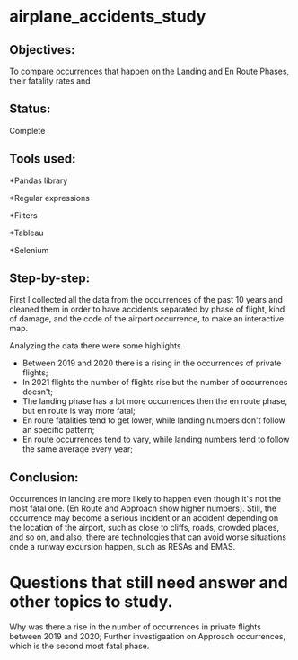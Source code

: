 # airplane_accidents_study
## Objectives:
 To compare occurrences that happen on the Landing and En Route Phases, their fatality rates and 

## Status:
 Complete

## Tools used:
 *Pandas library
 
 *Regular expressions
 
 *Filters

 *Tableau
 
 *Selenium

## Step-by-step:
 
 First I collected all the data from the occurrences of the past 10 years and cleaned them in order to have accidents separated by phase of flight, kind of damage, and the code of the airport occurrence, to make an interactive map. 
 
 Analyzing the data there were some highlights. 
 - Between 2019 and 2020 there is a rising in the occurrences of private flights; 
 - In 2021 flights the number of flights rise but the number of occurrences doesn't; 
 - The landing phase has a lot more occurrences then the en route phase, but en route is way more fatal;
 - En route fatalities tend to get lower, while landing numbers don't follow an specific pattern;
 - En route occurrences tend to vary, while landing numbers tend to follow the same average every year;

 
## Conclusion:
Occurrences in landing are more likely to happen even though it's not the most fatal one. (En Route and Approach show higher numbers). Still, the occurrence may become a serious incident or an accident depending on the location of the airport, such as close to cliffs, roads, crowded places, and so on, and also, there are technologies that can avoid worse situations onde a runway excursion happen, such as RESAs and EMAS.


# Questions that still need answer and other topics to study.
 Why was there a rise in the number of occurrences in private flights between 2019 and 2020;
 Further investigaation on Approach occurrences, which is the second most fatal phase.

